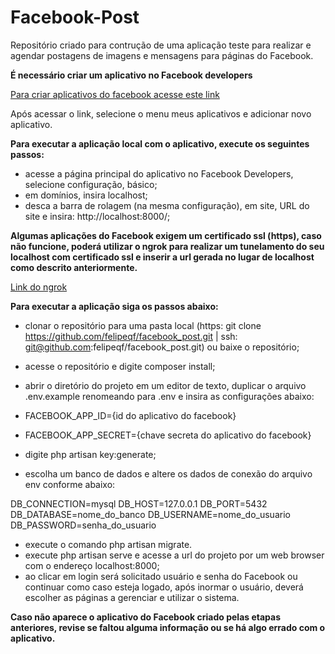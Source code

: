 # Facebook-Post
Repositório criado para contrução de uma aplicação teste para realizar e agendar postagens de imagens e mensagens para páginas do Facebook.

**É necessário criar um aplicativo no Facebook developers**

[Para criar aplicativos do facebook acesse este link](https://developers.facebook.com)

Após acessar o link, selecione o menu meus aplicativos e adicionar novo aplicativo.

**Para executar a aplicação local com o aplicativo, execute os seguintes passos:** 

- acesse a página principal do aplicativo no Facebook Developers, selecione configuração, básico;
- em domínios, insira localhost;
- desca a barra de rolagem (na mesma configuração), em site, URL do site e insira: http://localhost:8000/;

**Algumas aplicações do Facebook exigem um certificado ssl (https), caso não funcione, poderá utilizar o ngrok para realizar um tunelamento do seu localhost com certificado ssl e inserir a url gerada no lugar de localhost como descrito anteriormente.**

[Link do ngrok](https://ngrok.com/)

**Para executar a aplicação siga os passos abaixo:**

- clonar o repositório para uma pasta local (https: git clone https://github.com/felipeqf/facebook_post.git | ssh: git@github.com:felipeqf/facebook_post.git) ou baixe o repositório;
- acesse o repositório e digite composer install;
- abrir o diretório do projeto em um editor de texto, duplicar o arquivo .env.example renomeando para .env e insira as configurações abaixo:

- FACEBOOK_APP_ID={id do aplicativo do facebook}
- FACEBOOK_APP_SECRET={chave secreta do aplicativo do facebook}

- digite php artisan key:generate;
- escolha um banco de dados e altere os dados de conexão do arquivo env conforme abaixo:

DB_CONNECTION=mysql
DB_HOST=127.0.0.1
DB_PORT=5432
DB_DATABASE=nome_do_banco
DB_USERNAME=nome_do_usuario
DB_PASSWORD=senha_do_usuario

- execute o comando php artisan migrate.
- execute php artisan serve e acesse a url do projeto por um web browser com o endereço localhost:8000;
- ao clicar em login será solicitado usuário e senha do Facebook ou continuar como caso esteja logado, após inormar o usuário, deverá escolher as páginas a gerenciar e utilizar o sistema.

**Caso não aparece o aplicativo do Facebook criado pelas etapas anteriores, revise se faltou alguma informação ou se há algo errado com o aplicativo.**








